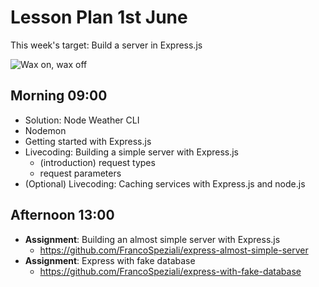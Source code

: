 # Lesson Plan 1st June

This week's target: Build a server in Express.js

![Wax on, wax off](https://media.giphy.com/media/vmsgTJJ5sZwDm/giphy.gif)

## Morning 09:00

+ Solution: Node Weather CLI
+ Nodemon
+ Getting started with Express.js
+ Livecoding: Building a simple server with Express.js
    - (introduction) request types
    - request parameters
+ (Optional) Livecoding: Caching services with Express.js and node.js


## Afternoon 13:00

+ **Assignment**: Building an almost simple server with Express.js
    - https://github.com/FrancoSpeziali/express-almost-simple-server
+ **Assignment**: Express with fake database
    - https://github.com/FrancoSpeziali/express-with-fake-database

